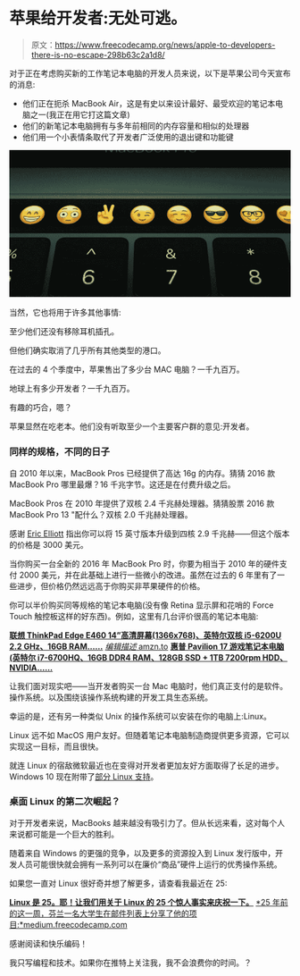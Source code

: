# 苹果给开发者:无处可逃。

> 原文：<https://www.freecodecamp.org/news/apple-to-developers-there-is-no-escape-298b63c2a1d8/>

对于正在考虑购买新的工作笔记本电脑的开发人员来说，以下是苹果公司今天宣布的消息:

*   他们正在扼杀 MacBook Air，这是有史以来设计最好、最受欢迎的笔记本电脑之一(我正在用它打这篇文章)
*   他们的新笔记本电脑拥有与多年前相同的内存容量和相似的处理器
*   他们用一个小表情条取代了开发者广泛使用的退出键和功能键

![1*hf_vMW3bnPguOyaFTiFskg](img/860ed42e17170afacf49c2c8c6322366.png)

当然，它也将用于许多其他事情:

至少他们还没有移除耳机插孔。

但他们确实取消了几乎所有其他类型的港口。

在过去的 4 个季度中，苹果售出了多少台 MAC 电脑？一千九百万。

地球上有多少开发者？一千九百万。

有趣的巧合，嗯？

苹果显然在吃老本。他们没有听取至少一个主要客户群的意见:开发者。

### 同样的规格，不同的日子

自 2010 年以来，MacBook Pros 已经提供了高达 16g 的内存。猜猜 2016 款 MacBook Pro 哪里最爆？16 千兆字节。这还是在付费升级之后。

MacBook Pros 在 2010 年提供了双核 2.4 千兆赫处理器。猜猜股票 2016 款 MacBook Pro 13 "配什么？双核 2.0 千兆赫处理器。

感谢 [Eric Elliott](https://www.freecodecamp.org/news/apple-to-developers-there-is-no-escape-298b63c2a1d8/undefined) 指出你可以将 15 英寸版本升级到四核 2.9 千兆赫——但这个版本的价格是 3000 美元。

当你购买一台全新的 2016 年 MacBook Pro 时，你要为相当于 2010 年的硬件支付 2000 美元，并在此基础上进行一些微小的改进。虽然在过去的 6 年里有了一些进步，但价格仍然远远高于你购买非苹果硬件的价格。

你可以半价购买同等规格的笔记本电脑(没有像 Retina 显示屏和花哨的 Force Touch 触控板这样的好东西)。例如，这里有几台评价很高的笔记本电脑:

[**联想 ThinkPad Edge E460 14”高清屏幕(1366x768)、英特尔双核 i5-6200U 2.2 GHz、16GB RAM……**](http://amzn.to/2fbMwC2)
[*编辑描述* amzn.to](http://amzn.to/2fbMwC2) [**惠普 Pavilion 17 游戏笔记本电脑(英特尔 i7-6700HQ、16GB DDR4 RAM、128GB SSD + 1TB 7200rpm HDD、NVIDIA……**](http://amzn.to/2eWy0ZT)

让我们面对现实吧——当开发者购买一台 Mac 电脑时，他们真正支付的是软件。操作系统。以及围绕该操作系统构建的开发工具生态系统。

幸运的是，还有另一种类似 Unix 的操作系统可以安装在你的电脑上:Linux。

Linux 远不如 MacOS 用户友好。但随着笔记本电脑制造商提供更多资源，它可以实现这一目标，而且很快。

就连 Linux 的宿敌微软最近也在变得对开发者更加友好方面取得了长足的进步。Windows 10 现在附带了[部分 Linux 支持](http://www.howtogeek.com/265900/everything-you-can-do-with-windows-10s-new-bash-shell/)。

### 桌面 Linux 的第二次崛起？

对于开发者来说，MacBooks 越来越没有吸引力了。但从长远来看，这对每个人来说都可能是一个巨大的胜利。

随着来自 Windows 的更强的竞争，以及更多的资源投入到 Linux 发行版中，开发人员可能很快就会拥有一系列可以在廉价“商品”硬件上运行的优秀操作系统。

如果您一直对 Linux 很好奇并想了解更多，请查看我最近在 25:

[**Linux 是 25。耶！让我们用关于 Linux 的 25 个惊人事实来庆祝一下。**](https://medium.freecodecamp.com/linux-is-25-yay-lets-celebrate-with-25-rad-facts-about-linux-c8d8ac30076d)
[*25 年前的这一周，芬兰一名大学生在邮件列表上分享了他的项目:*medium.freecodecamp.com](https://medium.freecodecamp.com/linux-is-25-yay-lets-celebrate-with-25-rad-facts-about-linux-c8d8ac30076d)

感谢阅读和快乐编码！

我只写编程和技术。如果你在推特上关注我，我不会浪费你的时间。？